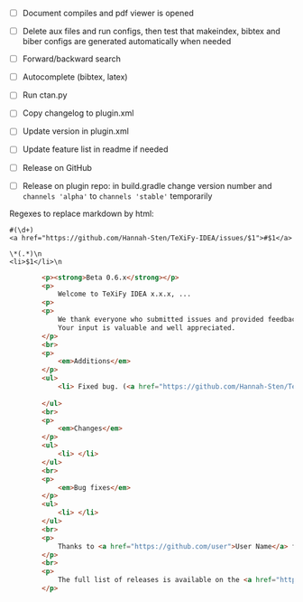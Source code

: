- [ ] Document compiles and pdf viewer is opened
- [ ] Delete aux files and run configs, then test that makeindex, bibtex and biber configs are generated automatically when needed
- [ ] Forward/backward search
- [ ] Autocomplete (bibtex, latex)
- [ ] Run ctan.py

- [ ] Copy changelog to plugin.xml
- [ ] Update version in plugin.xml
- [ ] Update feature list in readme if needed
- [ ] Release on GitHub
- [ ] Release on plugin repo: in build.gradle change version number and `channels 'alpha'` to `channels 'stable'` temporarily

Regexes to replace markdown by html:

```regexp
#(\d+)
<a href="https://github.com/Hannah-Sten/TeXiFy-IDEA/issues/$1">#$1</a>

\*(.*)\n
<li>$1</li>\n
```

```html
        <p><strong>Beta 0.6.x</strong></p>
        <p>
            Welcome to TeXiFy IDEA x.x.x, ...
        <p>
        <p>
            We thank everyone who submitted issues and provided feedback to make TeXiFy IDEA better.
            Your input is valuable and well appreciated.
        </p>
        <br>
        <p>
            <em>Additions</em>
        </p>
        <ul>
            <li> Fixed bug. (<a href="https://github.com/Hannah-Sten/TeXiFy-IDEA/issues/1120">#1120</a>)</li>
            
        </ul>
        <br>
        <p>
            <em>Changes</em>
        </p>
        <ul>
            <li> </li>
        </ul>
        <br>
        <p>
            <em>Bug fixes</em>
        </p>
        <ul>
            <li> </li>
        </ul>
        <br>
        <p>
            Thanks to <a href="https://github.com/user">User Name</a> for contributing to this release.
        </p>
        <br>
        <p>
            The full list of releases is available on the <a href="https://github.com/Hannah-Sten/TeXiFy-IDEA/releases">GitHub releases page</a>.
        </p>
```